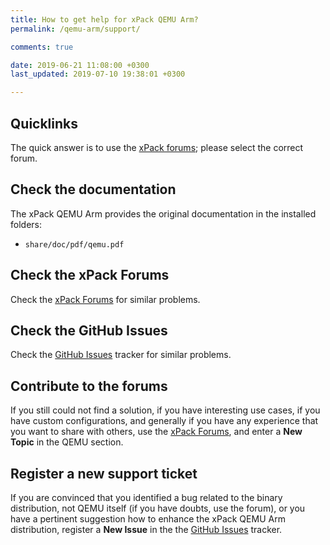 ```yaml
---
title: How to get help for xPack QEMU Arm?
permalink: /qemu-arm/support/

comments: true

date: 2019-06-21 11:08:00 +0300
last_updated: 2019-07-10 19:38:01 +0300

---
```


## Quicklinks

The quick answer is to use the 
[xPack forums](https://www.tapatalk.com/groups/xpack/); please select 
the correct forum.

## Check the documentation

The xPack QEMU Arm provides the original documentation in the
installed folders:

- `share/doc/pdf/qemu.pdf`

## Check the xPack Forums

Check the [xPack Forums](https://www.tapatalk.com/groups/xpack/) for 
similar problems.

## Check the GitHub Issues

Check the
[GitHub Issues](https://github.com/xpack-dev-tools/qemu-arm-xpack/issues/) 
tracker for similar problems.

## Contribute to the forums

If you still could not find a solution, if you have interesting use 
cases, if you have custom configurations, and generally if you have 
any experience that you want to share with others, use the 
[xPack Forums](https://www.tapatalk.com/groups/xpack/), 
and enter a **New Topic** in the QEMU section.

## Register a new support ticket

If you are convinced that you identified a bug related to the binary 
distribution, not QEMU itself (if you have doubts, use the forum), 
or you have a pertinent suggestion how to enhance the xPack QEMU Arm 
distribution, register a **New Issue** in the the
[GitHub Issues](https://github.com/xpack-dev-tools/qemu-arm-xpack/issues/)
tracker.
